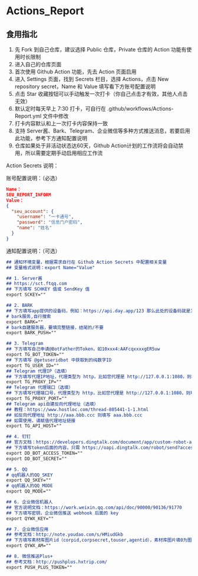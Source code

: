 # Actions_Report

## 食用指北

1. 先 Fork 到自己仓库，建议选择 Public 仓库，Private 仓库的 Action 功能有使用时长限制
2. 进入自己的仓库页面
3. 首次使用 Github Action 功能，先去 Action 页面启用
4. 进入 Settings 页面，找到 Secrets 栏目，选择 Actions，点击 New repository secret，Name 和 Value 填写看下方账号配置说明
5. 点击 Star 收藏按钮可以手动触发一次打卡（你自己点击才有效，其他人点击无效）
6. 默认定时每天早上 7:30 打卡，可自行在 .github/workflows/Actions-Report.yml 文件中修改
7. 打卡内容默认和上一次打卡内容保持一致
8. 支持 Server酱、Bark、Telegram、企业微信等多种方式推送消息，若要启用此功能，参考下方通知配置说明
9. 仓库如果处于非活动状态达60天，Github Action计划的工作流将会自动禁用，所以需要定期手动启用相应工作流

Action Secrets 说明：

账号配置说明：（必选）

```JSON
Name：
SEU_REPORT_INFORM
Value：
{
  "seu_account": {
    "username": "一卡通号", 
    "password": "信息门户密码", 
    "name": "姓名"
  }
}
```

通知配置说明：（可选）

```markdown
## 通知环境变量，根据需求自行在 Github Action Secrets 中配置相关变量
## 变量格式说明：export Name="Value"

## 1. Server酱
## https://sct.ftqq.com
## 下方填写 SCHKEY 值或 SendKey 值
export SCKEY=""

## 2. BARK
## 下方填写app提供的设备码，例如：https://api.day.app/123 那么此处的设备码就是123
# bark服务,自行搜索
export BARK=""
# bark自建服务器，要填完整链接，结尾的/不要
export BARK_PUSH=""

## 3. Telegram
## 下方填写自己申请@BotFather的Token，如10xxx4:AAFcqxxxxgER5uw
export TG_BOT_TOKEN=""
## 下方填写 @getuseridbot 中获取到的纯数字ID
export TG_USER_ID=""
## Telegram 代理IP（选填）
## 下方填写代理IP地址，代理类型为 http，比如您代理是 http://127.0.0.1:1080，则填写 "127.0.0.1"
export TG_PROXY_IP=""
## Telegram 代理端口（选填）
## 下方填写代理端口号，代理类型为 http，比如您代理是 http://127.0.0.1:1080，则填写 "1080"
export TG_PROXY_PORT=""
## Telegram api自建反向代理地址（选填）
## 教程：https://www.hostloc.com/thread-805441-1-1.html
## 如反向代理地址 http://aaa.bbb.ccc 则填写 aaa.bbb.ccc
## 如需使用，请赋值代理地址链接
export TG_API_HOST=""

## 4. 钉钉
## 官方文档：https://developers.dingtalk.com/document/app/custom-robot-access
## 下方填写token后面的内容，只需 https://oapi.dingtalk.com/robot/send?access_token=XXX 等于=符号后面的XXX即可
export DD_BOT_ACCESS_TOKEN=""
export DD_BOT_SECRET=""

## 5. QQ
# qq机器人的QQ_SKEY
export QQ_SKEY=""
# qq机器人的QQ_MODE
export QQ_MODE=""

## 6. 企业微信机器人
## 官方说明文档：https://work.weixin.qq.com/api/doc/90000/90136/91770
## 下方填写密钥，企业微信推送 webhook 后面的 key
export QYWX_KEY=""

## 7. 企业微信应用
## 参考文档：http://note.youdao.com/s/HMiudGkb
## 下方填写素材库图片id（corpid,corpsecret,touser,agentid），素材库图片填0为图文消息, 填1为纯文本消息
export QYWX_AM=""

## 8. 微信推送Plus+
## 参考文档：http://pushplus.hxtrip.com/
export PUSH_PLUS_TOKEN=""
```
